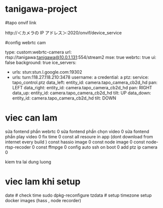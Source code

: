 # tanigawa-project

#tapo onvif link

http://＜カメラの IP アドレス＞:2020/onvif/device_service

#config webrtc cam

type: custom:webrtc-camera
url: rtsp://tanigawa:tanigawa@10.0.1.131:554/stream2
mse: true
webrtc: true
ui: false
background: true
ice_servers:
  - urls: stun:stun.l.google.com:19302
  - urls: turn:118.27.118.210:3478
    username: a
    credential: a
ptz:
  service: tapo_control.ptz
  data_left:
    entity_id: camera.tapo_camera_cb2d_hd
    pan: LEFT
  data_right:
    entity_id: camera.tapo_camera_cb2d_hd
    pan: RIGHT
  data_up:
    entity_id: camera.tapo_camera_cb2d_hd
    tilt: UP
  data_down:
    entity_id: camera.tapo_camera_cb2d_hd
    tilt: DOWN


# viec can lam

sửa fontend phần webrtc 0
sửa fontend phần chọn video 0
sửa fontend phần play video 0
fix time 0
const all resoure in app (dont download from internet every build )
const hassio image 0
const node image 0
const node-rtsp-recoder 0
const ffmpge 0
config auto ssh on boot 0
add ptz ip camera 0

kiem tra lai dung luong 


# viec lam khi setup

date # check time
sudo dpkg-reconfigure tzdata # setup timezone
setup docker images (hass , node recorder)
